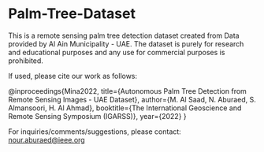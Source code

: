 # Palm-Tree-Dataset
This is a remote sensing palm tree detection dataset created from Data provided by Al Ain Municipality - UAE. The dataset is purely for research and educational purposes and any use for commercial purposes is prohibited. 

If used, please cite our work as follows:


@inproceedings{Mina2022,
  title={Autonomous Palm Tree Detection from Remote Sensing Images - UAE Dataset},
  author={M. Al Saad, N. Aburaed, S. Almansoori, H. Al Ahmad},
  booktitle={The International Geoscience and Remote Sensing Symposium (IGARSS)},
  year={2022}
}

For inquiries/comments/suggestions, please contact: nour.aburaed@ieee.org
